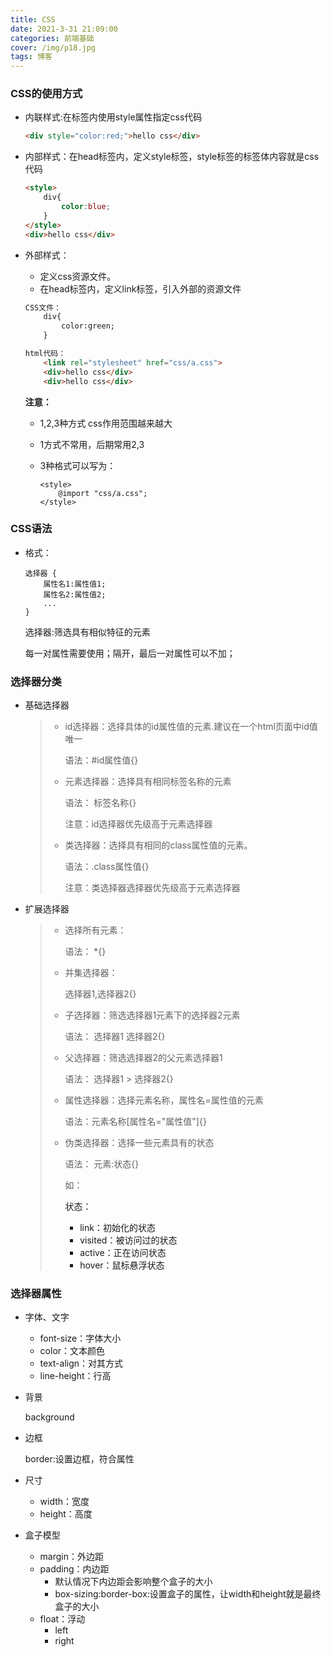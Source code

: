 ```yaml
---
title: CSS
date: 2021-3-31 21:09:00
categories: 前端基础
cover: /img/p18.jpg
tags: 博客
---
```




### CSS的使用方式

* 内联样式:在标签内使用style属性指定css代码

  ```html
  <div style="color:red;">hello css</div>
  ```

* 内部样式：在head标签内，定义style标签，style标签的标签体内容就是css代码

  ```html
  <style>
      div{
          color:blue;
      }
  </style>
  <div>hello css</div>
  ```

* 外部样式：

  * 定义css资源文件。
  * 在head标签内，定义link标签，引入外部的资源文件

  ```html
  CSS文件：
      div{
          color:green;
      }
  
  html代码：
      <link rel="stylesheet" href="css/a.css">
      <div>hello css</div>
      <div>hello css</div>
  ```

  **注意：**

  * 1,2,3种方式 css作用范围越来越大

  * 1方式不常用，后期常用2,3

  * 3种格式可以写为：

    ```
    <style>
        @import "css/a.css";
    </style>
    ```

### CSS语法

* 格式：

  ```
  选择器 {
      属性名1:属性值1;
      属性名2:属性值2;
      ...
  }
  ```

  选择器:筛选具有相似特征的元素

  每一对属性需要使用；隔开，最后一对属性可以不加；

### 选择器分类

* 基础选择器

  > * id选择器：选择具体的id属性值的元素.建议在一个html页面中id值唯一
  >
  >   语法：#id属性值{}
  >
  > * 元素选择器：选择具有相同标签名称的元素
  >
  >   语法： 标签名称{}
  >
  >   注意：id选择器优先级高于元素选择器
  >
  > * 类选择器：选择具有相同的class属性值的元素。
  >
  >   语法：.class属性值{}
  >
  >   注意：类选择器选择器优先级高于元素选择器

* 扩展选择器

  > * 选择所有元素：
  >
  >   语法： *{}
  >
  > * 并集选择器：
  >
  >   选择器1,选择器2{}
  >
  > * 子选择器：筛选选择器1元素下的选择器2元素
  >
  >   语法：  选择器1 选择器2{}
  >
  > * 父选择器：筛选选择器2的父元素选择器1
  >
  >   语法：  选择器1 > 选择器2{}
  >
  > * 属性选择器：选择元素名称，属性名=属性值的元素
  >
  >   语法：元素名称[属性名="属性值"]{}
  >
  > * 伪类选择器：选择一些元素具有的状态
  >
  >   语法： 元素:状态{}
  >
  >   如： <a>
  >
  >   状态：
  >
  >   * link：初始化的状态
  >   * visited：被访问过的状态
  >   * active：正在访问状态
  >   * hover：鼠标悬浮状态

### 选择器属性

* 字体、文字

  * font-size：字体大小
  * color：文本颜色
  *  text-align：对其方式
  * line-height：行高 

* 背景

  background

* 边框

  border:设置边框，符合属性

* 尺寸

  * width：宽度
  * height：高度

* 盒子模型

  * margin：外边距
  * padding：内边距
    * 默认情况下内边距会影响整个盒子的大小
    * box-sizing:border-box:设置盒子的属性，让width和height就是最终盒子的大小
  * float：浮动
    * left
    * right







